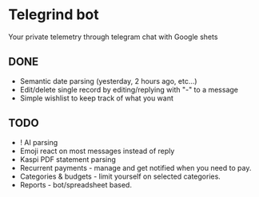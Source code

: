 # Telegrind bot

Your private telemetry through telegram chat with Google shets


## DONE 

- Semantic date parsing (yesterday, 2 hours ago, etc...)
- Edit/delete single record by editing/replying with "-" to a message
- Simple wishlist to keep track of what you want


## TODO

- ! AI parsing
- Emoji react on most messages instead of reply
- Kaspi PDF statement parsing
- Recurrent payments - manage and get notified when you need to pay.
- Categories & budgets - limit yourself on selected categories.
- Reports - bot/spreadsheet based.
